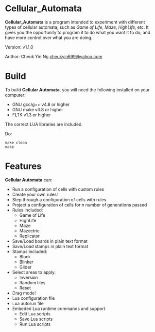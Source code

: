Cellular_Automata
=================

**Cellular_Automata** is a program intended to experiment with different<br>
types of cellular automata, such as *Game of Life*, *Maze*, *HighLife*, etc.
It gives you the opportunity to program it to do what you want it to do, and<br>
have more control over what you are doing.

Version:	v1.1.0

Author:		Cheuk Yin Ng <cheukyin699@yahoo.com>



Build
=====

To build **Cellular Automata**, you will need the following installed on your<br>
computer:

- GNU gcc/g++ v4.8 or higher
- GNU make v3.8 or higher
- FLTK v1.3 or higher

The correct LUA libraries are included.

Do:

	make clean
	make

Features
========

**Cellular Automata** can:
- Run a configuration of cells with custom rules
- Create your own rules!
- Step through a configuration of cells with rules
- Project a configuration of cells for *n* number of generations passed
- Rules included:
	* Game of Life
	* HighLife
	* Maze
	* Mazectric
	* Replicator
- Save/Load boards in plain text format
- Save/Load stamps in plain text format
- Stamps included:
	* Block
	* Blinker
	* Glider
- Select areas to apply:
	* Inversion
	* Random tiles
	* Reset
- Drag mode!
- Lua configuration file
- Lua autorun file
- Embeded Lua runtime commands and support
	* Edit Lua scripts
	* Save Lua scripts
	* Run Lua scripts

